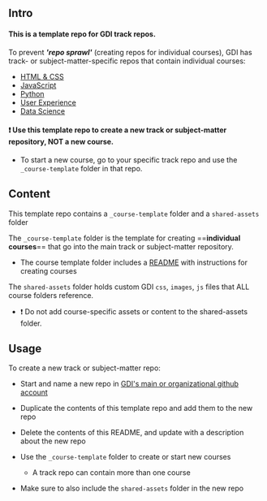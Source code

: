 ## Intro

#### This is a template repo for GDI track repos.

To prevent _**'repo sprawl'**_ (creating repos for individual courses), GDI has track- or subject-matter-specific repos that contain individual courses:

- [HTML & CSS](https://github.com/girldevelopit/gdi-html-css)
- [JavaScript](https://github.com/girldevelopit/gdi-javascript)
- [Python](https://github.com/girldevelopit/gdi-python)
- [User Experience](https://github.com/girldevelopit/gdi-ux)
- [Data Science](https://github.com/girldevelopit/gdi-data-science)

#### :exclamation: Use this template repo to create a new track or subject-matter repository, NOT a new course.

- To start a new course, go to your specific track repo and use the `_course-template` folder in that repo.

## Content

This template repo contains a `_course-template` folder and a `shared-assets` folder

The `_course-template` folder is the template for creating ==**individual courses**== that go into the main track or subject-matter repository.

- The course template folder includes a [README](/_course-template/README.md) with instructions for creating courses

The `shared-assets` folder holds custom GDI `css`, `images`, `js` files that ALL course folders reference.

- :exclamation: Do not add course-specific assets or content to the shared-assets folder.

## Usage

To create a new track or subject-matter repo:

- Start and name a new repo in [GDI's main or organizational github account](https://github.com/orgs/girldevelopit/repositories)
  <br>

- Duplicate the contents of this template repo and add them to the new repo
  <br>

- Delete the contents of this README, and update with a description about the new repo
  <br>

- Use the `_course-template` folder to create or start new courses

  - A track repo can contain more than one course
    <br>

- Make sure to also include the `shared-assets` folder in the new repo
